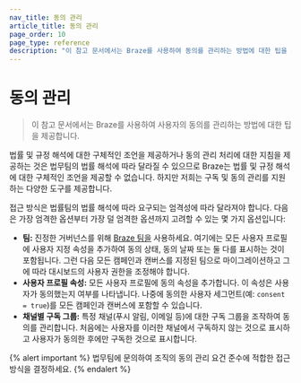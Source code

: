 ```yaml
---
nav_title: 동의 관리
article_title: 동의 관리
page_order: 10
page_type: reference
description: "이 참고 문서에서는 Braze를 사용하여 동의를 관리하는 방법에 대한 팁을 제공합니다."
---
```


# 동의 관리

> 이 참고 문서에서는 Braze를 사용하여 사용자의 동의를 관리하는 방법에 대한 팁을 제공합니다.

법률 및 규정 해석에 대한 구체적인 조언을 제공하거나 동의 관리 처리에 대한 지침을 제공하는 것은 법무팀의 법률 해석에 따라 달라질 수 있으므로 Braze는 법률 및 규정 해석에 대한 구체적인 조언을 제공할 수 없습니다. 하지만 저희는 구독 및 동의 관리를 지원하는 다양한 도구를 제공합니다.

접근 방식은 법률팀의 법률 해석에 따라 요구되는 엄격성에 따라 달라져야 합니다. 다음은 가장 엄격한 옵션부터 가장 덜 엄격한 옵션까지 고려할 수 있는 몇 가지 옵션입니다:

- **팀:** 진정한 거버넌스를 위해 [Braze 팀을][1] 사용하세요. 여기에는 모든 사용자 프로필에 사용자 지정 속성을 추가하여 동의 상태, 동의 날짜 또는 둘 다를 표시하는 것이 포함됩니다. 그런 다음 모든 캠페인과 캔버스를 지정된 팀으로 마이그레이션하고 그에 따라 대시보드의 사용자 권한을 조정해야 합니다.
- **사용자 프로필 속성:** 모든 사용자 프로필에 동의 속성을 추가합니다. 이 속성은 사용자가 동의했는지 여부를 나타냅니다. 나중에 동의한 사용자 세그먼트(예: `consent = true`)를 모든 캠페인과 캔버스에 포함할 수 있습니다.
- **채널별 구독 그룹:** 특정 채널(푸시 알림, 이메일 등)에 대한 구독 그룹을 조작하여 동의를 관리합니다. 처음에는 사용자를 이러한 채널에서 구독하지 않는 것으로 표시하고 사용자가 동의한 후에만 구독한 것으로 표시합니다.

{% alert important %}
법무팀에 문의하여 조직의 동의 관리 요건 준수에 적합한 접근 방식을 결정하세요.
{% endalert %}

[1]: {{site.baseurl}}/user_guide/administrative/manage_your_braze_users/teams/
